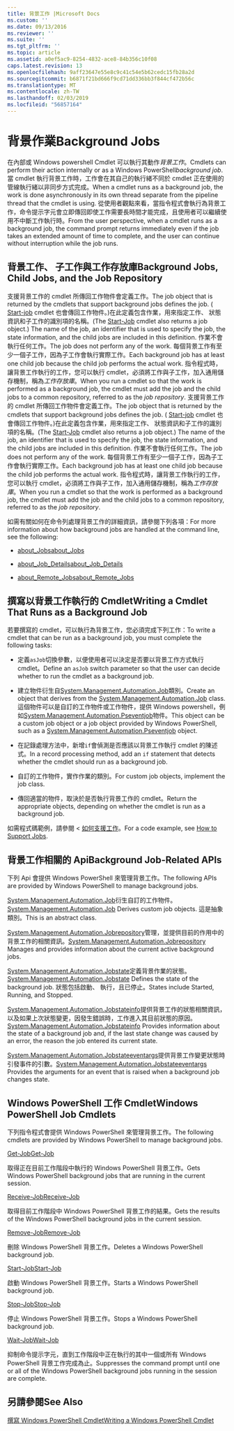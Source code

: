 ```yaml
---
title: 背景工作 |Microsoft Docs
ms.custom: ''
ms.date: 09/13/2016
ms.reviewer: ''
ms.suite: ''
ms.tgt_pltfrm: ''
ms.topic: article
ms.assetid: a0ef5ac9-8254-4832-ace8-84b356c10f08
caps.latest.revision: 13
ms.openlocfilehash: 9aff23647e55e8c9c41c54e5b62cedc15fb28a2d
ms.sourcegitcommit: b6871f21bd666f9cd71dd336bb3f844cf472b56c
ms.translationtype: MT
ms.contentlocale: zh-TW
ms.lasthandoff: 02/03/2019
ms.locfileid: "56857164"
---
```

# <a name="background-jobs"></a><span data-ttu-id="ab1f3-102">背景作業</span><span class="sxs-lookup"><span data-stu-id="ab1f3-102">Background Jobs</span></span>

<span data-ttu-id="ab1f3-103">在內部或 Windows powershell Cmdlet 可以執行其動作*背景工作*。</span><span class="sxs-lookup"><span data-stu-id="ab1f3-103">Cmdlets can perform their action internally or as a Windows PowerShell*background job*.</span></span> <span data-ttu-id="ab1f3-104">當 cmdlet 執行背景工作時，工作會在其自己的執行緒不同於 cmdlet 正在使用的管線執行緒以非同步方式完成。</span><span class="sxs-lookup"><span data-stu-id="ab1f3-104">When a cmdlet runs as a background job, the work is done asynchronously in its own thread separate from the pipeline thread that the cmdlet is using.</span></span> <span data-ttu-id="ab1f3-105">從使用者觀點來看，當指令程式會執行為背景工作，命令提示字元會立即傳回即使工作需要長時間才能完成，且使用者可以繼續使用不中斷工作執行時。</span><span class="sxs-lookup"><span data-stu-id="ab1f3-105">From the user perspective, when a cmdlet runs as a background job, the command prompt returns immediately even if the job takes an extended amount of time to complete, and the user can continue without interruption while the job runs.</span></span>

## <a name="background-jobs-child-jobs-and-the-job-repository"></a><span data-ttu-id="ab1f3-106">背景工作、 子工作與工作存放庫</span><span class="sxs-lookup"><span data-stu-id="ab1f3-106">Background Jobs, Child Jobs, and the Job Repository</span></span>

<span data-ttu-id="ab1f3-107">支援背景工作的 cmdlet 所傳回工作物件會定義工作。</span><span class="sxs-lookup"><span data-stu-id="ab1f3-107">The job object that is returned by the cmdlets that support background jobs defines the job.</span></span> <span data-ttu-id="ab1f3-108">( [Start-job](/powershell/module/Microsoft.PowerShell.Core/Start-Job) cmdlet 也會傳回工作物件。)在此定義包含作業，用來指定工作、 狀態資訊和子工作的識別項的名稱。</span><span class="sxs-lookup"><span data-stu-id="ab1f3-108">(The [Start-Job](/powershell/module/Microsoft.PowerShell.Core/Start-Job) cmdlet also returns a job object.) The name of the job, an identifier that is used to specify the job, the state information, and the child jobs are included in this definition.</span></span> <span data-ttu-id="ab1f3-109">作業不會執行任何工作。</span><span class="sxs-lookup"><span data-stu-id="ab1f3-109">The job does not perform any of the work.</span></span> <span data-ttu-id="ab1f3-110">每個背景工作有至少一個子工作，因為子工作會執行實際工作。</span><span class="sxs-lookup"><span data-stu-id="ab1f3-110">Each background job has at least one child job because the child job performs the actual work.</span></span> <span data-ttu-id="ab1f3-111">指令程式時，讓背景工作執行的工作，您可以執行 cmdlet，必須將工作與子工作，加入通用儲存機制，稱為*工作存放庫*。</span><span class="sxs-lookup"><span data-stu-id="ab1f3-111">When you run a cmdlet so that the work is performed as a background job, the cmdlet must add the job and the child jobs to a common repository, referred to as the *job repository*.</span></span>
<span data-ttu-id="ab1f3-112">支援背景工作的 cmdlet 所傳回工作物件會定義工作。</span><span class="sxs-lookup"><span data-stu-id="ab1f3-112">The job object that is returned by the cmdlets that support background jobs defines the job.</span></span> <span data-ttu-id="ab1f3-113">( [Start-job](/powershell/module/Microsoft.PowerShell.Core/Start-Job) cmdlet 也會傳回工作物件。)在此定義包含作業，用來指定工作、 狀態資訊和子工作的識別項的名稱。</span><span class="sxs-lookup"><span data-stu-id="ab1f3-113">(The [Start-Job](/powershell/module/Microsoft.PowerShell.Core/Start-Job) cmdlet also returns a job object.) The name of the job, an identifier that is used to specify the job, the state information, and the child jobs are included in this definition.</span></span> <span data-ttu-id="ab1f3-114">作業不會執行任何工作。</span><span class="sxs-lookup"><span data-stu-id="ab1f3-114">The job does not perform any of the work.</span></span> <span data-ttu-id="ab1f3-115">每個背景工作有至少一個子工作，因為子工作會執行實際工作。</span><span class="sxs-lookup"><span data-stu-id="ab1f3-115">Each background job has at least one child job because the child job performs the actual work.</span></span> <span data-ttu-id="ab1f3-116">指令程式時，讓背景工作執行的工作，您可以執行 cmdlet，必須將工作與子工作，加入通用儲存機制，稱為*工作存放庫*。</span><span class="sxs-lookup"><span data-stu-id="ab1f3-116">When you run a cmdlet so that the work is performed as a background job, the cmdlet must add the job and the child jobs to a common repository, referred to as the *job repository*.</span></span>

<span data-ttu-id="ab1f3-117">如需有關如何在命令列處理背景工作的詳細資訊，請參閱下列各項：</span><span class="sxs-lookup"><span data-stu-id="ab1f3-117">For more information about how background jobs are handled at the command line, see the following:</span></span>

- [<span data-ttu-id="ab1f3-118">about_Jobs</span><span class="sxs-lookup"><span data-stu-id="ab1f3-118">about_Jobs</span></span>](/powershell/module/microsoft.powershell.core/about/about_jobs)

- [<span data-ttu-id="ab1f3-119">about_Job_Details</span><span class="sxs-lookup"><span data-stu-id="ab1f3-119">about_Job_Details</span></span>](/powershell/module/microsoft.powershell.core/about/about_job_details)

- [<span data-ttu-id="ab1f3-120">about_Remote_Jobs</span><span class="sxs-lookup"><span data-stu-id="ab1f3-120">about_Remote_Jobs</span></span>](/powershell/module/microsoft.powershell.core/about/about_remote_jobs)

## <a name="writing-a-cmdlet-that-runs-as-a-background-job"></a><span data-ttu-id="ab1f3-121">撰寫以背景工作執行的 Cmdlet</span><span class="sxs-lookup"><span data-stu-id="ab1f3-121">Writing a Cmdlet That Runs as a Background Job</span></span>

<span data-ttu-id="ab1f3-122">若要撰寫的 cmdlet，可以執行為背景工作，您必須完成下列工作：</span><span class="sxs-lookup"><span data-stu-id="ab1f3-122">To write a cmdlet that can be run as a background job, you must complete the following tasks:</span></span>

- <span data-ttu-id="ab1f3-123">定義`asJob`切換參數，以便使用者可以決定是否要以背景工作方式執行 cmdlet。</span><span class="sxs-lookup"><span data-stu-id="ab1f3-123">Define an `asJob` switch parameter so that the user can decide whether to run the cmdlet as a background job.</span></span>

- <span data-ttu-id="ab1f3-124">建立物件衍生自[System.Management.Automation.Job](/dotnet/api/System.Management.Automation.Job)類別。</span><span class="sxs-lookup"><span data-stu-id="ab1f3-124">Create an object that derives from the [System.Management.Automation.Job](/dotnet/api/System.Management.Automation.Job) class.</span></span> <span data-ttu-id="ab1f3-125">這個物件可以是自訂的工作物件或工作物件，提供 Windows powershell，例如[System.Management.Automation.Pseventjob](/dotnet/api/System.Management.Automation.PSEventJob)物件。</span><span class="sxs-lookup"><span data-stu-id="ab1f3-125">This object can be a custom job object or a job object provided by Windows PowerShell, such as a [System.Management.Automation.Pseventjob](/dotnet/api/System.Management.Automation.PSEventJob) object.</span></span>

- <span data-ttu-id="ab1f3-126">在記錄處理方法中，新增`if`會偵測是否應該以背景工作執行 cmdlet 的陳述式。</span><span class="sxs-lookup"><span data-stu-id="ab1f3-126">In a record processing method, add an `if` statement that detects whether the cmdlet should run as a background job.</span></span>

- <span data-ttu-id="ab1f3-127">自訂的工作物件，實作作業的類別。</span><span class="sxs-lookup"><span data-stu-id="ab1f3-127">For custom job objects, implement the job class.</span></span>

- <span data-ttu-id="ab1f3-128">傳回適當的物件，取決於是否執行背景工作的 cmdlet。</span><span class="sxs-lookup"><span data-stu-id="ab1f3-128">Return the appropriate objects, depending on whether the cmdlet is run as a background job.</span></span>

<span data-ttu-id="ab1f3-129">如需程式碼範例，請參閱 <<c0> [ 如何支援工作](./how-to-support-jobs.md)。</span><span class="sxs-lookup"><span data-stu-id="ab1f3-129">For a code example, see [How to Support Jobs](./how-to-support-jobs.md).</span></span>

## <a name="background-job-related-apis"></a><span data-ttu-id="ab1f3-130">背景工作相關的 Api</span><span class="sxs-lookup"><span data-stu-id="ab1f3-130">Background Job-Related APIs</span></span>

<span data-ttu-id="ab1f3-131">下列 Api 會提供 Windows PowerShell 來管理背景工作。</span><span class="sxs-lookup"><span data-stu-id="ab1f3-131">The following APIs are provided by Windows PowerShell to manage background jobs.</span></span>

<span data-ttu-id="ab1f3-132">[System.Management.Automation.Job](/dotnet/api/System.Management.Automation.Job)衍生自訂的工作物件。</span><span class="sxs-lookup"><span data-stu-id="ab1f3-132">[System.Management.Automation.Job](/dotnet/api/System.Management.Automation.Job) Derives custom job objects.</span></span> <span data-ttu-id="ab1f3-133">這是抽象類別。</span><span class="sxs-lookup"><span data-stu-id="ab1f3-133">This is an abstract class.</span></span>

<span data-ttu-id="ab1f3-134">[System.Management.Automation.Jobrepository](/dotnet/api/System.Management.Automation.JobRepository)管理，並提供目前的作用中的背景工作的相關資訊。</span><span class="sxs-lookup"><span data-stu-id="ab1f3-134">[System.Management.Automation.Jobrepository](/dotnet/api/System.Management.Automation.JobRepository) Manages and provides information about the current active background jobs.</span></span>

<span data-ttu-id="ab1f3-135">[System.Management.Automation.Jobstate](/dotnet/api/System.Management.Automation.JobState)定義背景作業的狀態。</span><span class="sxs-lookup"><span data-stu-id="ab1f3-135">[System.Management.Automation.Jobstate](/dotnet/api/System.Management.Automation.JobState) Defines the state of the background job.</span></span> <span data-ttu-id="ab1f3-136">狀態包括啟動、 執行，且已停止。</span><span class="sxs-lookup"><span data-stu-id="ab1f3-136">States include Started, Running, and Stopped.</span></span>

<span data-ttu-id="ab1f3-137">[System.Management.Automation.Jobstateinfo](/dotnet/api/System.Management.Automation.JobStateInfo)提供背景工作的狀態相關資訊，以及如果上次狀態變更，因發生錯誤時，工作進入其目前狀態的原因。</span><span class="sxs-lookup"><span data-stu-id="ab1f3-137">[System.Management.Automation.Jobstateinfo](/dotnet/api/System.Management.Automation.JobStateInfo) Provides information about the state of a background job and, if the last state change was caused by an error, the reason the job entered its current state.</span></span>

<span data-ttu-id="ab1f3-138">[System.Management.Automation.Jobstateeventargs](/dotnet/api/System.Management.Automation.JobStateEventArgs)提供背景工作變更狀態時引發事件的引數。</span><span class="sxs-lookup"><span data-stu-id="ab1f3-138">[System.Management.Automation.Jobstateeventargs](/dotnet/api/System.Management.Automation.JobStateEventArgs) Provides the arguments for an event that is raised when a background job changes state.</span></span>

## <a name="windows-powershell-job-cmdlets"></a><span data-ttu-id="ab1f3-139">Windows PowerShell 工作 Cmdlet</span><span class="sxs-lookup"><span data-stu-id="ab1f3-139">Windows PowerShell Job Cmdlets</span></span>

<span data-ttu-id="ab1f3-140">下列指令程式會提供 Windows PowerShell 來管理背景工作。</span><span class="sxs-lookup"><span data-stu-id="ab1f3-140">The following cmdlets are provided by Windows PowerShell to manage background jobs.</span></span>

[<span data-ttu-id="ab1f3-141">Get-Job</span><span class="sxs-lookup"><span data-stu-id="ab1f3-141">Get-Job</span></span>](/powershell/module/Microsoft.PowerShell.Core/Get-Job)

<span data-ttu-id="ab1f3-142">取得正在目前工作階段中執行的 Windows PowerShell 背景工作。</span><span class="sxs-lookup"><span data-stu-id="ab1f3-142">Gets Windows PowerShell background jobs that are running in the current session.</span></span>

[<span data-ttu-id="ab1f3-143">Receive-Job</span><span class="sxs-lookup"><span data-stu-id="ab1f3-143">Receive-Job</span></span>](/powershell/module/Microsoft.PowerShell.Core/Receive-Job)

<span data-ttu-id="ab1f3-144">取得目前工作階段中 Windows PowerShell 背景工作的結果。</span><span class="sxs-lookup"><span data-stu-id="ab1f3-144">Gets the results of the Windows PowerShell background jobs in the current session.</span></span>

[<span data-ttu-id="ab1f3-145">Remove-Job</span><span class="sxs-lookup"><span data-stu-id="ab1f3-145">Remove-Job</span></span>](/powershell/module/Microsoft.PowerShell.Core/Remove-Job)

<span data-ttu-id="ab1f3-146">刪除 Windows PowerShell 背景工作。</span><span class="sxs-lookup"><span data-stu-id="ab1f3-146">Deletes a Windows PowerShell background job.</span></span>

[<span data-ttu-id="ab1f3-147">Start-Job</span><span class="sxs-lookup"><span data-stu-id="ab1f3-147">Start-Job</span></span>](/powershell/module/Microsoft.PowerShell.Core/Start-Job)

<span data-ttu-id="ab1f3-148">啟動 Windows PowerShell 背景工作。</span><span class="sxs-lookup"><span data-stu-id="ab1f3-148">Starts a Windows PowerShell background job.</span></span>

[<span data-ttu-id="ab1f3-149">Stop-Job</span><span class="sxs-lookup"><span data-stu-id="ab1f3-149">Stop-Job</span></span>](/powershell/module/Microsoft.PowerShell.Core/Stop-Job)

<span data-ttu-id="ab1f3-150">停止 Windows PowerShell 背景工作。</span><span class="sxs-lookup"><span data-stu-id="ab1f3-150">Stops a Windows PowerShell background job.</span></span>

[<span data-ttu-id="ab1f3-151">Wait-Job</span><span class="sxs-lookup"><span data-stu-id="ab1f3-151">Wait-Job</span></span>](/powershell/module/Microsoft.PowerShell.Core/Wait-Job)

<span data-ttu-id="ab1f3-152">抑制命令提示字元，直到工作階段中正在執行的其中一個或所有 Windows PowerShell 背景工作完成為止。</span><span class="sxs-lookup"><span data-stu-id="ab1f3-152">Suppresses the command prompt until one or all of the Windows PowerShell background jobs running in the session are complete.</span></span>

## <a name="see-also"></a><span data-ttu-id="ab1f3-153">另請參閱</span><span class="sxs-lookup"><span data-stu-id="ab1f3-153">See Also</span></span>

[<span data-ttu-id="ab1f3-154">撰寫 Windows PowerShell Cmdlet</span><span class="sxs-lookup"><span data-stu-id="ab1f3-154">Writing a Windows PowerShell Cmdlet</span></span>](./writing-a-windows-powershell-cmdlet.md)

